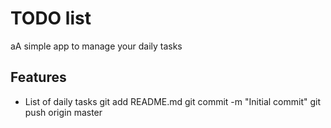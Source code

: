 # TODO list 
aA simple app to manage your daily tasks
## Features
* List of daily tasks 
git add README.md
git commit -m "Initial commit"
git push origin master
